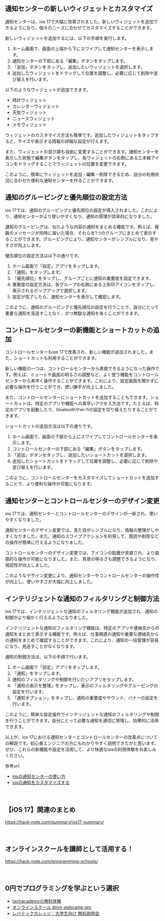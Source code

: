 <!--
title: 【ios 17】通知センターとコントロールセンターの改善
tags: ios,ios17
id: 
private: false
-->

## 通知センターの新しいウィジェットとカスタマイズ

通知センターは、ios 17で大幅に改善されました。新しいウィジェットを追加できるようになり、個々のニーズに合わせてカスタマイズすることができます。

新しいウィジェットを追加するには、以下の手順を実行します。

1. ホーム画面で、画面の上端から下にスワイプして通知センターを表示します。
2. 通知センターの下部にある「編集」ボタンをタップします。
3. 「追加」ボタンをタップし、追加したいウィジェットを選択します。
4. 追加したウィジェットをドラッグして位置を調整し、必要に応じて削除や並び替えを行います。

以下のようなウィジェットが追加できます。

- 時計ウィジェット
- カレンダーウィジェット
- 天気ウィジェット
- ニュースウィジェット
- メモウィジェット

ウィジェットのカスタマイズ方法も簡単です。追加したウィジェットをタップすると、サイズや表示する情報の詳細な設定が行えます。

また、ウィジェットの並び順も自由に変更することができます。通知センターを表示した状態で編集ボタンをタップし、各ウィジェットの右側にある三本線アイコンをドラッグすることでウィジェットの位置を変更できます。

このように、簡単にウィジェットを追加・編集・削除できるため、自分の利用状況に合わせた便利な通知センターを作ることができます。

## 通知のグルーピングと優先順位の設定方法

ios 17では、通知のグルーピングと優先順位の設定が導入されました。これにより、通知センターがより使いやすくなり、通知の管理が効率的になりました。

通知のグルーピングは、似たような内容の通知をまとめる機能です。例えば、複数のメッセージが同時に届いた場合、それらを1つのグループにまとめて表示することができます。グルーピングにより、通知センターがシンプルになり、見やすさが向上します。

優先順位の設定方法は以下の通りです。

1. ホーム画面で「設定」アプリをタップします。
2. 「通知」をタップします。
3. 「優先順位」をタップし、グループごとに通知の重要度を設定できます。
4. 重要度の設定方法は、各グループの右側にある上矢印アイコンをタップし、表示されるポップアップで選択します。
5. 設定が完了したら、通知センターを表示して確認します。

このように、通知のグルーピングと優先順位の設定を行うことで、自分にとって重要な通知を見逃すことなく、かつ無駄な通知を省くことができます。

## コントロールセンターの新機能とショートカットの追加

コントロールセンターもios 17で改善され、新しい機能が追加されました。また、ショートカットも利用することができます。

新しい機能の一つは、コントロールセンターから直接できるようになった操作です。例えば、ミュートや画面の明るさの調整など、よく使う機能をコントロールセンターから素早く操作することができます。これにより、設定画面を開かずに必要な操作を行うことができ、使い勝手が向上しました。

また、コントロールセンターにショートカットを追加することもできます。ショートカットは、特定のアプリや機能への素早いアクセス方法です。たとえば、特定のアプリを起動したり、bluetoothやwi-fiの設定を切り替えたりすることができます。

ショートカットの追加方法は以下の通りです。

1. ホーム画面で、画面の下部から上にスワイプしてコントロールセンターを表示します。
2. コントロールセンターの下部にある「編集」ボタンをタップします。
3. 「追加」ボタンをタップし、追加したいショートカットを選択します。
4. 追加したショートカットをドラッグして位置を調整し、必要に応じて削除や並び替えを行います。

このように、コントロールセンターをカスタマイズしてショートカットを追加することで、より便利な操作が可能になります。

## 通知センターとコントロールセンターのデザイン変更

ios 17では、通知センターとコントロールセンターのデザインが一新され、使いやすくなりました。

通知センターのデザイン変更では、見た目がシンプルになり、情報の整理がしやすくなりました。また、通知のスワイプアクションを利用して、既読や削除などの操作が簡単に行えるようになりました。

コントロールセンターのデザイン変更では、アイコンの配置が見直され、より直感的な操作が可能になりました。また、背景の明るさも調整できるようになり、視認性が向上しました。

このようなデザイン変更により、通知センターやコントロールセンターの操作性が向上し、使いやすさが大幅に向上しました。

## インテリジェントな通知のフィルタリングと制御方法

ios 17では、インテリジェントな通知のフィルタリング機能が追加され、通知の制御がより細かく行えるようになりました。

インテリジェントな通知のフィルタリング機能は、特定のアプリや連絡先からの通知をまとめて表示する機能です。例えば、仕事関連の通知や重要な連絡先からの通知をまとめて確認することができます。これにより、通知の一括管理が容易になり、見逃すことがなくなります。

通知の制御方法は、以下の手順で行います。

1. ホーム画面で「設定」アプリをタップします。
2. 「通知」をタップします。
3. 通知のフィルタリングや制御を行いたいアプリをタップします。
4. 「通知の表示を整理」をタップし、表示のフィルタリングやグルーピングの設定を行います。
5. 「通知オプション」をタップし、通知の重要度やサウンド、バナーの設定を行います。

このように、簡単な設定操作でインテリジェントな通知のフィルタリングや制御を行うことができます。自分にとって必要な通知を適切に管理し、効果的に活用できます。

以上が、ios 17における通知センターとコントロールセンターの改善点についての解説です。初心者エンジニアの方にもわかりやすく説明できたかと思います。ぜひ、これらの新機能や設定を活用して、より快適なiosの利用体験をお楽しみください。

参考url:
- [iosの通知センターの使い方](https://support.apple.com/ja-jp/ht201296)
- [iosの通知をカスタマイズする](https://support.apple.com/ja-jp/ht207110)

　

## 【iOS 17】関連のまとめ
https://hack-note.com/summary/ios17-summary/

　

## オンラインスクールを講師として活用する！
https://hack-note.com/programming-schools/

　

## 0円でプログラミングを学ぶという選択
- [techacademyの無料体験](//af.moshimo.com/af/c/click?a_id=2612475&amp;p_id=1555&amp;pc_id=2816&amp;pl_id=22706&amp;url=https%3a%2f%2ftechacademy.jp%2fhtmlcss-trial%3futm_source%3dmoshimo%26utm_medium%3daffiliate%26utm_campaign%3dtextad)
- [オンラインスクール dmm webcamp pro](//af.moshimo.com/af/c/click?a_id=2612482&amp;p_id=1363&amp;pc_id=2297&amp;pl_id=39999&amp;guid=on)
- [レバテックカレッジ｜大学生向け 無料説明会](//af.moshimo.com/af/c/click?a_id=4071793&p_id=3198&pc_id=7488&pl_id=41848)

